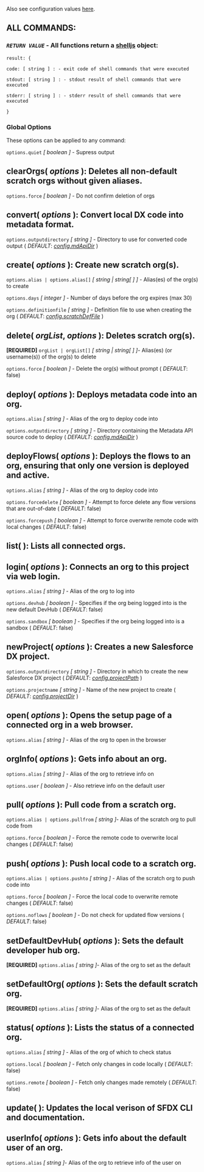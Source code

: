 Also see configuration values [here](https://github.com/axlemax/sfdx-ez/blob/master/docs/config.md).

## __ALL COMMANDS:__
###  _`RETURN VALUE`_ - All functions return a [shelljs](https://github.com/yargs/yargs) object:

  `result: {`

  `code: [ string ] : - exit code of shell commands that were executed`

  `stdout: [ string ] : - stdout result of shell commands that were executed`

  `stderr: [ string ] : - stderr result of shell commands that were executed`

  `}`

### Global Options

  These options can be applied to any command:

  `options.quiet` *[ boolean ]* - Supress output

## clearOrgs( _options_ ): Deletes all non-default scratch orgs without given aliases.
  `options.force` *[ boolean ]* - Do not confirm deletion of orgs

## convert( _options_ ): Convert local DX code into metadata format.
  `options.outputdirectory` *[ string ]* - Directory to use for converted code output ( _*DEFAULT*_: [_config.mdApiDir_](https://github.com/axlemax/sfdx-ez/blob/master/docs/config.md) )

## create( _options_ ): Create new scratch org(s).
  `options.alias | options.alias[]` *[ string | string[ ] ]* - Alias(es) of the org(s) to create

  `options.days` *[ integer ]* - Number of days before the org expires (max 30)

  `options.definitionfile` *[ string ]* - Definition file to use when creating the org ( _*DEFAULT*_: [_config.scratchDefFile_](https://github.com/axlemax/sfdx-ez/blob/master/docs/config.md) )

## delete( _orgList_, _options_ ): Deletes scratch org(s).
  **[REQUIRED]** `orgList | orgList[]` *[ string | string[ ] ]*- Alias(es) (or username(s)) of the org(s) to delete

  `options.force` *[ boolean ]* - Delete the org(s) without prompt ( _*DEFAULT*_: false)

## deploy( _options_ ): Deploys metadata code into an org.
  `options.alias` *[ string ]* - Alias of the org to deploy code into

  `options.outputdirectory` *[ string ]* - Directory containing the Metadata API source code to deploy ( _*DEFAULT*_: [_config.mdApiDir_](https://github.com/axlemax/sfdx-ez/blob/master/docs/config.md) )

## deployFlows( _options_ ): Deploys the flows to an org, ensuring that only one version is deployed and active.
  `options.alias` *[ string ]* - Alias of the org to deploy code into

  `options.forcedelete` *[ boolean ]* - Attempt to force delete any flow versions that are out-of-date ( _*DEFAULT*_: false)

  `options.forcepush` *[ boolean ]* - Attempt to force overwrite remote code with local changes ( _*DEFAULT*_: false)

## list( ): Lists all connected orgs.

## login( _options_ ): Connects an org to this project via web login.
  `options.alias` *[ string ]* - Alias of the org to log into

  `options.devhub` *[ boolean ]* - Specifies if the org being logged into is the new default DevHub ( _*DEFAULT*_: false)

  `options.sandbox` *[ boolean ]* - Specifies if the org being logged into is a sandbox ( _*DEFAULT*_: false)

## newProject( _options_ ): Creates a new Salesforce DX project.
  `options.outputdirectory` *[ string ]* - Directory in which to create the new Salesforce DX project ( _*DEFAULT*_: [_config.projectPath_](https://github.com/axlemax/sfdx-ez/blob/master/docs/config.md) )

  `options.projectname` *[ string ]* - Name of the new project to create ( _*DEFAULT*_: [_config.projectDir_](https://github.com/axlemax/sfdx-ez/blob/master/docs/config.md) )

## open( _options_ ): Opens the setup page of a connected org in a web browser.
  `options.alias` *[ string ]* - Alias of the org to open in the browser

## orgInfo( _options_ ): Gets info about an org.
  `options.alias` *[ string ]* - Alias of the org to retrieve info on

  `options.user` *[ boolean ]* - Also retrieve info on the default user

## pull( _options_ ): Pull code from a scratch org.
  `options.alias | options.pullfrom` *[ string ]*- Alias of the scratch org to pull code from

  `options.force` *[ boolean ]* - Force the remote code to overwrite local changes ( _*DEFAULT*_: false)

  ## push( _options_ ): Push local code to a scratch org.
  `options.alias | options.pushto` *[ string ]* - Alias of the scratch org to push code into

  `options.force` *[ boolean ]* - Force the local code to overwrite remote changes ( _*DEFAULT*_: false)

  `options.noflows` *[ boolean ]* - Do not check for updated flow versions ( _*DEFAULT*_: false)

## setDefaultDevHub( _options_ ): Sets the default developer hub org.
  **[REQUIRED]** `options.alias` *[ string ]*- Alias of the org to set as the default

## setDefaultOrg( _options_ ): Sets the default scratch org.
  **[REQUIRED]** `options.alias` *[ string ]*- Alias of the org to set as the default

## status( _options_ ): Lists the status of a connected org.
  `options.alias` *[ string ]* - Alias of the org of which to check status

  `options.local` *[ boolean ]* - Fetch only changes in code locally ( _*DEFAULT*_: false)

  `options.remote` *[ boolean ]* - Fetch only changes made remotely ( _*DEFAULT*_: false)

## update( ): Updates the local verison of SFDX CLI and documentation.

## userInfo( _options_ ): Gets info about the default user of an org.
  `options.alias` *[ string ]*- Alias of the org to retrieve info of the user on
